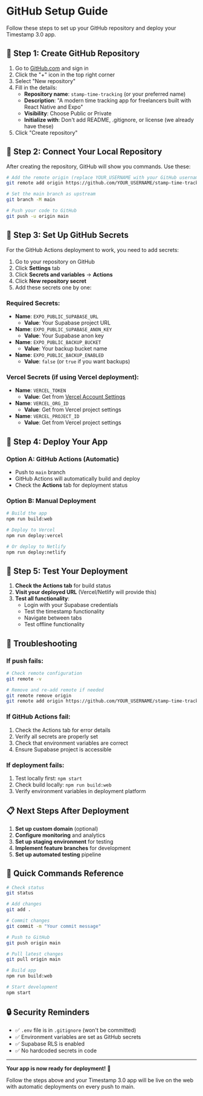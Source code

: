 # GitHub Setup Guide

Follow these steps to set up your GitHub repository and deploy your Timestamp 3.0 app.

## 🚀 Step 1: Create GitHub Repository

1. Go to [GitHub.com](https://github.com) and sign in
2. Click the "+" icon in the top right corner
3. Select "New repository"
4. Fill in the details:
   - **Repository name**: `stamp-time-tracking` (or your preferred name)
   - **Description**: "A modern time tracking app for freelancers built with React Native and Expo"
   - **Visibility**: Choose Public or Private
   - **Initialize with**: Don't add README, .gitignore, or license (we already have these)
5. Click "Create repository"

## 🔗 Step 2: Connect Your Local Repository

After creating the repository, GitHub will show you commands. Use these:

```bash
# Add the remote origin (replace YOUR_USERNAME with your GitHub username)
git remote add origin https://github.com/YOUR_USERNAME/stamp-time-tracking.git

# Set the main branch as upstream
git branch -M main

# Push your code to GitHub
git push -u origin main
```

## 🔐 Step 3: Set Up GitHub Secrets

For the GitHub Actions deployment to work, you need to add secrets:

1. Go to your repository on GitHub
2. Click **Settings** tab
3. Click **Secrets and variables** → **Actions**
4. Click **New repository secret**
5. Add these secrets one by one:

### Required Secrets:
- **Name**: `EXPO_PUBLIC_SUPABASE_URL`
  - **Value**: Your Supabase project URL
- **Name**: `EXPO_PUBLIC_SUPABASE_ANON_KEY`
  - **Value**: Your Supabase anon key
- **Name**: `EXPO_PUBLIC_BACKUP_BUCKET`
  - **Value**: Your backup bucket name
- **Name**: `EXPO_PUBLIC_BACKUP_ENABLED`
  - **Value**: `false` (or `true` if you want backups)

### Vercel Secrets (if using Vercel deployment):
- **Name**: `VERCEL_TOKEN`
  - **Value**: Get from [Vercel Account Settings](https://vercel.com/account/tokens)
- **Name**: `VERCEL_ORG_ID`
  - **Value**: Get from Vercel project settings
- **Name**: `VERCEL_PROJECT_ID`
  - **Value**: Get from Vercel project settings

## 🚀 Step 4: Deploy Your App

### Option A: GitHub Actions (Automatic)
- Push to `main` branch
- GitHub Actions will automatically build and deploy
- Check the **Actions** tab for deployment status

### Option B: Manual Deployment
```bash
# Build the app
npm run build:web

# Deploy to Vercel
npm run deploy:vercel

# Or deploy to Netlify
npm run deploy:netlify
```

## 📱 Step 5: Test Your Deployment

1. **Check the Actions tab** for build status
2. **Visit your deployed URL** (Vercel/Netlify will provide this)
3. **Test all functionality**:
   - Login with your Supabase credentials
   - Test the timestamp functionality
   - Navigate between tabs
   - Test offline functionality

## 🔧 Troubleshooting

### If push fails:
```bash
# Check remote configuration
git remote -v

# Remove and re-add remote if needed
git remote remove origin
git remote add origin https://github.com/YOUR_USERNAME/stamp-time-tracking.git
```

### If GitHub Actions fail:
1. Check the Actions tab for error details
2. Verify all secrets are properly set
3. Check that environment variables are correct
4. Ensure Supabase project is accessible

### If deployment fails:
1. Test locally first: `npm start`
2. Check build locally: `npm run build:web`
3. Verify environment variables in deployment platform

## 📋 Next Steps After Deployment

1. **Set up custom domain** (optional)
2. **Configure monitoring** and analytics
3. **Set up staging environment** for testing
4. **Implement feature branches** for development
5. **Set up automated testing** pipeline

## 🎯 Quick Commands Reference

```bash
# Check status
git status

# Add changes
git add .

# Commit changes
git commit -m "Your commit message"

# Push to GitHub
git push origin main

# Pull latest changes
git pull origin main

# Build app
npm run build:web

# Start development
npm start
```

## 🔒 Security Reminders

- ✅ `.env` file is in `.gitignore` (won't be committed)
- ✅ Environment variables are set as GitHub secrets
- ✅ Supabase RLS is enabled
- ✅ No hardcoded secrets in code

---

**Your app is now ready for deployment!** 🎉

Follow the steps above and your Timestamp 3.0 app will be live on the web with automatic deployments on every push to main.
